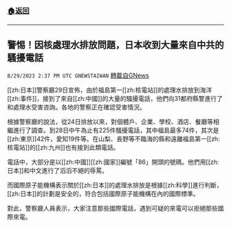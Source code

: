 ###  [:house:返回](README.md)
---


## 警惕！因核處理水排放問題，日本收到大量來自中共的騷擾電話
`8/29/2023 2:37 PM UTC GNEWSTAIWAN` [轉載自GNews](https://gnews.org/articles/1615926)



[[zh:日本]]警察廳29日宣佈，由於福島第一[[zh:核電站]]的處理水排放到海洋[[zh:事件]]，接到了來自[[zh:中國]]的大量的騷擾電話，他們向31都府縣警進行了和處理水受害咨詢。各地的警察正在確認受害情況。  

根據警察廳的說法，從24日排放以來，對個體戶、企業、學校、酒店、餐廳等相繼進行了調查。到28日中午為止有225件騷擾電話，其中福島最多74件，其次是[[zh:東京]]42件，愛知19件等。在山梨、長野等不臨海的縣和遠離福島第一[[zh:核電站]]的[[zh:九州]]也有接到此類電話。

  

電話中，大部分是以[[zh:中國]][[zh:國家]]編號「86」開頭的號碼。他們用[[zh:日本]]和中文進行了滔滔不絕的辱罵。

  

而國際原子能機構表示關於[[zh:日本]]的處理水排放是根據[[zh:科學]]進行判斷，[[zh:日本]]的計劃是安全的，符合包括國際原子能機構在內的國際標準。

  

對此，警察廳人員表示，大家注意那些國際電話，遇到可疑的來電可以拒絕那些國際來電。
